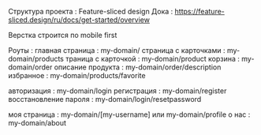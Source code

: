 Структура проекта : Feature-sliced design
Дока : https://feature-sliced.design/ru/docs/get-started/overview

Верстка строится по mobile first

Роуты :
главная страница : my-domain/
страница с карточками : my-domain/products
траница с карточкой : my-domain/product
корзина : my-domain/order
описание продукта : my-domain/order/description
избранное : my-domain/products/favorite

авторизация : my-domain/login
регистрация : my-domain/register
восстановление пароля : my-domain/login/resetpassword

моя страница : my-domain/[my-username] или my-domain/profile
о нас : my-domain/about
